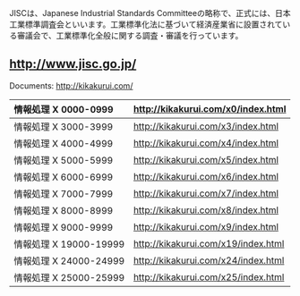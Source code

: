 JISCは、Japanese Industrial Standards Committeeの略称で、正式には、日本工業標準調査会といいます。工業標準化法に基づいて経済産業省に設置されている審議会で、工業標準化全般に関する調査・審議を行っています。

## http://www.jisc.go.jp/ ##

Documents: http://kikakurui.com/

| 情報処理 X 0000-0999 | http://kikakurui.com/x0/index.html |
|:-------------------------|:-----------------------------------|
| 情報処理 X 3000-3999 | http://kikakurui.com/x3/index.html |
| 情報処理 X 4000-4999 | http://kikakurui.com/x4/index.html |
| 情報処理 X 5000-5999 | http://kikakurui.com/x5/index.html |
| 情報処理 X 6000-6999 | http://kikakurui.com/x6/index.html |
| 情報処理 X 7000-7999 | http://kikakurui.com/x7/index.html |
| 情報処理 X 8000-8999 | http://kikakurui.com/x8/index.html |
| 情報処理 X 9000-9999 | http://kikakurui.com/x9/index.html |
| 情報処理 X 19000-19999 | http://kikakurui.com/x19/index.html |
| 情報処理 X 24000-24999 | http://kikakurui.com/x24/index.html |
| 情報処理 X 25000-25999 | http://kikakurui.com/x25/index.html |